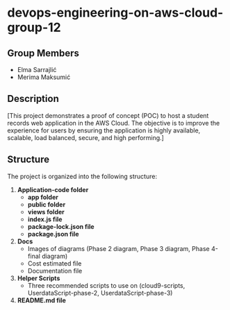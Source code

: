 # devops-engineering-on-aws-cloud-group-12

## Group Members
- Elma Sarrajlić
- Merima Maksumić

## Description
[This project demonstrates a proof of concept (POC) to host a student records web application in the AWS Cloud. The objective is to improve the experience for users by ensuring the application is highly available, scalable, load balanced, secure, and high performing.]

## Structure
The project is organized into the following structure:

1. **Application-code folder**
    - **app folder**
    - **public folder**
    - **views folder**
    - **index.js file**
    - **package-lock.json file**
    - **package.json file**
2. **Docs**
    - Images of diagrams (Phase 2 diagram, Phase 3 diagram, Phase 4-final diagram)
    - Cost estimated file
    - Documentation file
3. **Helper Scripts**
    - Three recommended scripts to use on  (cloud9-scripts, UserdataScript-phase-2, UserdataScript-phase-3)
4. **README.md file**
